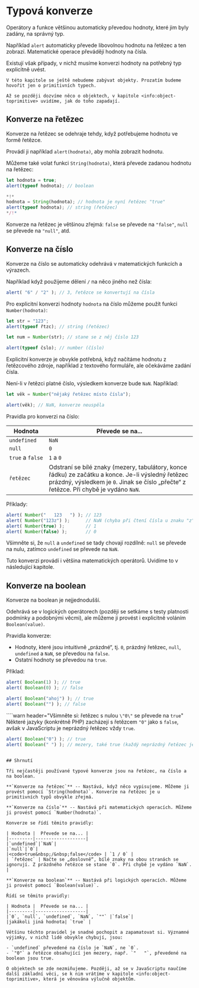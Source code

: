 # Typová konverze

Operátory a funkce většinou automaticky převedou hodnoty, které jim byly zadány, na správný typ.

Například `alert` automaticky převede libovolnou hodnotu na řetězec a ten zobrazí. Matematické operace převádějí hodnoty na čísla.

Existují však případy, v nichž musíme konverzi hodnoty na potřebný typ explicitně uvést.

```smart header="Zatím nehovoříme o objektech"
V této kapitole se ještě nebudeme zabývat objekty. Prozatím budeme hovořit jen o primitivních typech.

Až se později dozvíme něco o objektech, v kapitole <info:object-toprimitive> uvidíme, jak do toho zapadají.
```

## Konverze na řetězec

Konverze na řetězec se odehraje tehdy, když potřebujeme hodnotu ve formě řetězce.

Provádí ji například `alert(hodnota)`, aby mohla zobrazit hodnotu.

Můžeme také volat funkci `String(hodnota)`, která převede zadanou hodnotu na řetězec:

```js run
let hodnota = true;
alert(typeof hodnota); // boolean

*!*
hodnota = String(hodnota); // hodnota je nyní řetězec "true"
alert(typeof hodnota); // string (řetězec)
*/!*
```

Konverze na řetězec je většinou zřejmá: `false` se převede na `"false"`, `null` se převede na `"null"`, atd.

## Konverze na číslo

Konverze na číslo se automaticky odehrává v matematických funkcích a výrazech.

Například když použijeme dělení `/` na něco jiného než čísla:

```js run
alert( "6" / "2" ); // 3, řetězce se konvertují na čísla
```

Pro explicitní konverzi hodnoty `hodnota` na číslo můžeme použít funkci `Number(hodnota)`:

```js run
let str = "123";
alert(typeof řtzc); // string (řetězec)

let num = Number(str); // stane se z něj číslo 123

alert(typeof čslo); // number (číslo)
```

Explicitní konverze je obvykle potřebná, když načítáme hodnotu z řetězcového zdroje, například z textového formuláře, ale očekáváme zadání čísla.

Není-li v řetězci platné číslo, výsledkem konverze bude `NaN`. Například:

```js run
let věk = Number("nějaký řetězec místo čísla");

alert(věk); // NaN, konverze neuspěla
```

Pravidla pro konverzi na číslo:

| Hodnota |  Převede se na... |
|---------|-------------------|
|`undefined`|`NaN`|
|`null`|`0`|
|<code>true</code>&nbsp;a&nbsp;<code>false</code> | `1` a `0` |
| `řetězec` | Odstraní se bílé znaky (mezery, tabulátory, konce řádku) ze začátku a konce. Je-li výsledný řetězec prázdný, výsledkem je `0`. Jinak se číslo „přečte“ z řetězce. Při chybě je vydáno `NaN`. |

Příklady:

```js run
alert( Number("   123   ") ); // 123
alert( Number("123z") );      // NaN (chyba při čtení čísla u znaku "z")
alert( Number(true) );        // 1
alert( Number(false) );       // 0
```

Všimněte si, že `null` a `undefined` se tady chovají rozdílně: `null` se převede na nulu, zatímco `undefined` se převede na `NaN`.

Tuto konverzi provádí i většina matematických operátorů. Uvidíme to v následující kapitole.

## Konverze na boolean

Konverze na boolean je nejjednodušší.

Odehrává se v logických operátorech (později se setkáme s testy platnosti podmínky a podobnými věcmi), ale můžeme ji provést i explicitně voláním `Boolean(value)`.

Pravidla konverze:

- Hodnoty, které jsou intuitivně „prázdné“, tj. `0`, prázdný řetězec, `null`, `undefined` a `NaN`, se převedou na `false`.
- Ostatní hodnoty se převedou na `true`.

Příklad:

```js run
alert( Boolean(1) ); // true
alert( Boolean(0) ); // false

alert( Boolean("ahoj") ); // true
alert( Boolean("") ); // false
```

````warn header="Všimněte si: řetězec s nulou `\"0\"` se převede na `true`"
Některé jazyky (konkrétně PHP) zacházejí s řetězcem `"0"` jako s `false`, avšak v JavaScriptu je neprázdný řetězec vždy `true`.

```js run
alert( Boolean("0") ); // true
alert( Boolean(" ") ); // mezery, také true (každý neprázdný řetězec je true)
```
````

## Shrnutí

Tři nejčastěji používané typové konverze jsou na řetězec, na číslo a na boolean.

**`Konverze na řetězec`** -- Nastává, když něco vypisujeme. Můžeme ji provést pomocí `String(hodnota)`. Konverze na řetězec je u primitivních typů obvykle zřejmá.

**`Konverze na číslo`** -- Nastává při matematických operacích. Můžeme ji provést pomocí `Number(hodnota)`.

Konverze se řídí těmito pravidly:

| Hodnota |  Převede se na... |
|---------|-------------------|
|`undefined`|`NaN`|
|`null`|`0`|
|<code>true&nbsp;/&nbsp;false</code> | `1 / 0` |
| `řetězec` | Načte se „doslovně“, bílé znaky na obou stranách se ignorují. Z prázdného řetězce se stane `0`. Při chybě je vydáno `NaN`. |

**`Konverze na boolean`** -- Nastává při logických operacích. Můžeme ji provést pomocí `Boolean(value)`.

Řídí se těmito pravidly:

| Hodnota |  Převede se na... |
|---------|-------------------|
|`0`, `null`, `undefined`, `NaN`, `""` |`false`|
|jakákoli jiná hodnota| `true` |

Většinu těchto pravidel je snadné pochopit a zapamatovat si. Významné výjimky, v nichž lidé obvykle chybují, jsou:

- `undefined` převedené na číslo je `NaN`, ne `0`.
- `"0"` a řetězce obsahující jen mezery, např. `"   "`, převedené na boolean jsou true.

O objektech se zde nezmiňujeme. Později, až se v JavaScriptu naučíme další základní věci, se k nim vrátíme v kapitole <info:object-toprimitive>, která je věnována výlučně objektům.
